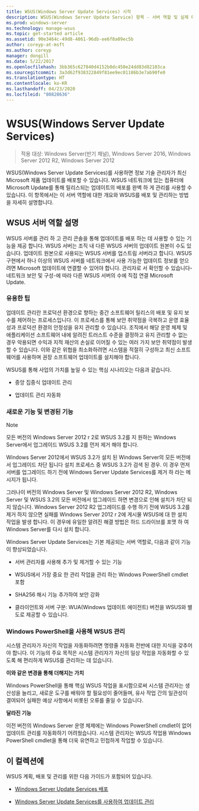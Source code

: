 ```yaml
---
title: WSUS(Windows Server Update Services) 시작
description: WSUS(Windows Server Update Service) 항목 - 서버 역할 및 실제 애플리케이션 개요
ms.prod: windows-server
ms.technology: manage-wsus
ms.topic: get-started article
ms.assetid: 90e3464c-49d8-4861-96db-ee6f8a09ec5b
author: coreyp-at-msft
ms.author: coreyp
manager: dongill
ms.date: 5/22/2017
ms.openlocfilehash: 3bb365c627840d4152b0dc450e24dd83d82103ca
ms.sourcegitcommit: 3a3d62f938322849f81ee9ec01186b3e7ab90fe0
ms.translationtype: HT
ms.contentlocale: ko-KR
ms.lasthandoff: 04/23/2020
ms.locfileid: "80828636"
---
```

# <a name="windows-server-update-services-wsus"></a>WSUS(Windows Server Update Services)

>적용 대상: Windows Server(반기 채널), Windows Server 2016, Windows Server 2012 R2, Windows Server 2012

WSUS(Windows Server Update Services)를 사용하면 정보 기술 관리자가 최신 Microsoft 제품 업데이트를 배포할 수 있습니다. WSUS 네트워크에 있는 컴퓨터에 Microsoft Update를 통해 릴리스되는 업데이트의 배포를 완벽 하 게 관리를 사용할 수 있습니다. 이 항목에서는 이 서버 역할에 대한 개요와 WSUS를 배포 및 관리하는 방법을 자세히 설명합니다.

## <a name="wsus-server-role-description"></a>WSUS 서버 역할 설명
WSUS 서버를 관리 하 고 관리 콘솔을 통해 업데이트를 배포 하는 데 사용할 수 있는 기능을 제공 합니다. WSUS 서버는 조직 내 다른 WSUS 서버의 업데이트 원본이 수도 있습니다. 업데이트 원본으로 사용되는 WSUS 서버를 업스트림 서버라고 합니다. WSUS 구현에서 하나 이상의 WSUS 서버를 네트워크에서 사용 가능한 업데이트 정보를 얻으려면 Microsoft 업데이트에 연결할 수 있어야 합니다. 관리자로 서 확인할 수 있습니다-네트워크 보안 및 구성-에 따라 다른 WSUS 서버의 수에 직접 연결 Microsoft Update.

### <a name="practical-applications"></a>유용한 팁
업데이트 관리란 프로덕션 환경으로 향하는 중간 소프트웨어 릴리스의 배포 및 유지 보수를 제어하는 프로세스입니다. 이 프로세스를 통해 보안 취약점을 극복하고 운영 효율성과 프로덕션 환경의 안정성을 유지 관리할 수 있습니다. 조직에서 해당 운영 체제 및 애플리케이션 소프트웨어 내에 알려진 트러스트 수준을 결정하고 유지 관리할 수 없는 경우 악용되면 수익과 지적 재산의 손실로 이어질 수 있는 여러 가지 보안 취약점이 발생할 수 있습니다. 이와 같은 위협을 최소화하려면 시스템을 적절히 구성하고 최신 소프트웨어를 사용하며 권장 소프트웨어 업데이트를 설치해야 합니다.

WSUS를 통해 사업의 가치를 높일 수 있는 핵심 시나리오는 다음과 같습니다.

-   중앙 집중식 업데이트 관리

-   업데이트 관리 자동화

### <a name="new-and-changed-functionality"></a>새로운 기능 및 변경된 기능

> [!NOTE]
> 모든 버전의 Windows Server 2012 r 2로 WSUS 3.2를 지 원하는 Windows Server에서 업그레이드 WSUS 3.2를 먼저 제거 해야 합니다.
> 
> Windows Server 2012에서 WSUS 3.2가 설치 된 Windows Server의 모든 버전에서 업그레이드 차단 됩니다 설치 프로세스 중 WSUS 3.2가 검색 된 경우. 이 경우 먼저 서버를 업그레이드 하기 전에 Windows Server Update Services를 제거 하 라는 메시지가 됩니다.
> 
> 그러나이 버전의 Windows Server 및 Windows Server 2012 R2, Windows Server 및 WSUS 3.2의 모든 버전에서 업그레이드 하면 변경으로 인해 설치가 차단 되지 않습니다. Windows Server 2012 R2 업그레이드를 수행 하기 전에 WSUS 3.2를 제거 하지 않으면 실패를 Windows Server 2012 r 2에 게시물 WSUS에 대 한 설치 작업을 발생 합니다. 이 경우에 유일한 알려진 해결 방법은 하드 드라이브를 포맷 하 여 Windows Server를 다시 설치 합니다.

Windows Server Update Services는 기본 제공되는 서버 역할로, 다음과 같이 기능이 향상되었습니다.

-   서버 관리자를 사용해 추가 및 제거할 수 있는 기능

-   WSUS에서 가장 중요 한 관리 작업을 관리 하는 Windows PowerShell cmdlet 포함

-   SHA256 해시 기능 추가하여 보안 강화

-   클라이언트와 서버 구분: WUA(Windows 업데이트 에이전트) 버전을 WSUS와 별도로 제공할 수 있습니다.

### <a name="using-windows-powershell-to-manage-wsus"></a>Windows PowerShell을 사용해 WSUS 관리
시스템 관리자가 자신의 작업을 자동화하려면 명령줄 자동화 전반에 대한 지식을 갖추어야 합니다. 이 기능의 주요 목적은 시스템 관리자가 자신의 일상 작업을 자동화할 수 있도록 해 편리하게 WSUS를 관리하는 데 있습니다.

**이와 같은 변경을 통해 더해지는 가치**

Windows PowerShell을 통해 핵심 WSUS 작업을 표시함으로써 시스템 관리자는 생산성을 늘리고, 새로운 도구를 배워야 할 필요성이 줄어들며, 유사 작업 간의 일관성이 결여되어 실패한 예상 사항에서 비롯된 오류를 줄일 수 있습니다.

**달라진 기능**

이전 버전의 Windows Server 운영 체제에는 Windows PowerShell cmdlet이 없어 업데이트 관리를 자동화하기 어려웠습니다. 시스템 관리자는 WSUS 작업용 Windows PowerShell cmdlet을 통해 더욱 유연하고 민첩하게 작업할 수 있습니다.

## <a name="in-this-collection"></a>이 컬렉션에
WSUS 계획, 배포 및 관리를 위한 다음 가이드가 포함되어 있습니다.

-   [Windows Server Update Services 배포](../deploy/deploy-windows-server-update-services.md)

-   [Windows Server Update Services를 사용하여 업데이트 관리](../manage/update-management-with-windows-server-update-services.md)


